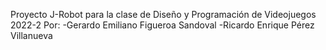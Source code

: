 Proyecto J-Robot para la clase de Diseño y Programación de Videojuegos 2022-2
Por:
-Gerardo Emiliano Figueroa Sandoval
-Ricardo Enrique Pérez Villanueva
